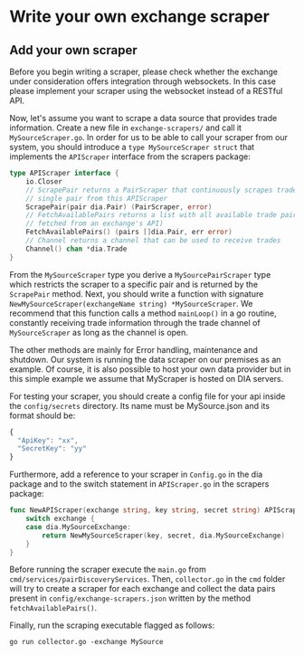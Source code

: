 # Write your own exchange scraper

## Add your own scraper

Before you begin writing a scraper, please check whether the exchange under consideration offers integration through websockets. In this case please implement your scraper using the websocket instead of a RESTful API.

Now, let's assume you want to scrape a data source that provides trade information. Create a new file in `exchange-scrapers/` and call it `MySourceScraper.go`. In order for us to be able to call your scraper from our system, you should introduce a `type MySourceScraper struct` that implements the `APIScraper` interface from the scrapers package:

```go
type APIScraper interface {
	io.Closer
	// ScrapePair returns a PairScraper that continuously scrapes trades for a
	// single pair from this APIScraper
	ScrapePair(pair dia.Pair) (PairScraper, error)
	// FetchAvailablePairs returns a list with all available trade pairs (usually
	// fetched from an exchange's API)
	FetchAvailablePairs() (pairs []dia.Pair, err error)
	// Channel returns a channel that can be used to receive trades
	Channel() chan *dia.Trade
}
```

From the `MySourceScraper` type you derive a `MySourcePairScraper` type which restricts the scraper to a specific pair and is returned by the `ScrapePair` method. Next, you should write a function with signature  `NewMySourceScraper(exchangeName string) *MySourceScraper`. We recommend that this function calls a method `mainLoop()`  in a go routine, constantly receiving trade information through the trade channel of `MySourceScraper`  as long as the channel is open.

The other methods are mainly for Error handling, maintenance and shutdown. Our system is running the data scraper on our premises as an example. Of course, it is also possible to host your own data provider but in this simple example we assume that MyScraper is hosted on DIA servers.

For testing your scraper, you should create a config file for your api inside the `config/secrets` directory. Its name must be MySource.json and its format should be:

```javascript
{
  "ApiKey": "xx",
  "SecretKey": "yy"
}
```

Furthermore, add a reference to your scraper in `Config.go`  in the dia package and to the switch statement in `APIScraper.go`  in the scrapers package:

```go
func NewAPIScraper(exchange string, key string, secret string) APIScraper {
	switch exchange {
	case dia.MySourceExchange:
		return NewMySourceScraper(key, secret, dia.MySourceExchange)
	}
}
```

Before running the scraper execute the `main.go` from `cmd/services/pairDiscoveryServices`. Then, `collector.go`  in the  `cmd` folder will try to create a scraper for each exchange and collect the data pairs present in `config/exchange-scrapers.json` written by the method `fetchAvailablePairs()`.

Finally, run the scraping executable flagged as follows:

```text
go run collector.go -exchange MySource
```

